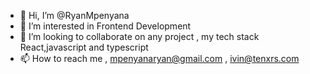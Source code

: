 - 👋 Hi, I’m @RyanMpenyana
- 👀 I’m interested in Frontend Development
- 💞️ I’m looking to collaborate on any project , my tech stack React,javascript and typescript  
- 📫 How to reach me , mpenyanaryan@gmail.com , ivin@tenxrs.com

<!---
RyanMpenyana/RyanMpenyana is a ✨ special ✨ repository because its `README.md` (this file) appears on your GitHub profile.
You can click the Preview link to take a look at your changes.
--->
